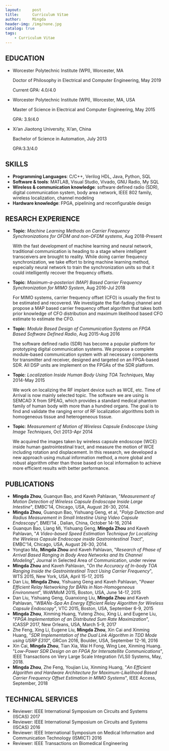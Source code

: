 ```yaml
---
layout:     post
title:      Curriculum Vitae
author:     Mingda
header-img: /img/none.jpg
catalog: true
tags:
    - Curriculum Vitae
---
```


## **EDUCATION** 

- Worcester Polytechnic Institute (WPI), Worcester, MA

	Doctor of Philosophy in Electrical and Computer Engineering, May 2019

	Current GPA: 4.0/4.0

- Worcester Polytechnic Institute (WPI), Worcester, MA, USA

	Master of Science in Electrical and Computer Engineering, May 2015
	
	GPA: 3.9/4.0

- Xi’an Jiaotong University, Xi’an, China

	Bachelor of Science in Automation, July 2013

	GPA:3.3/4.0

## **SKILLS** 
- **Programming Languages**: C/C++, Verilog HDL, Java, Python, SQL
- **Software & tools**: MATLAB, Visual Studio, Vivado, GNU Radio, My SQL
- **Wireless & communication knowledge**: software defined radio (SDR), digital communication system, body area network, IEEE 802 family, wireless localization, channel modeling
- **Hardware knowledge**: FPGA, pipelining and reconfigurable design

## **RESARCH EXPERIENCE**
- **Topic**: *Machine Learning Methods on Carrier Frequency Synchronizations for OFDM and non-OFDM systems*, Aug 2018-Present

	With the fast development of machine learning and neural network, traditional communication is heading to a stage where intelligent transceivers are brought to reality. While doing carrier frequency synchronization, we take effort to bring machine learning method, especially neural network to train the synchronization units so that it could intelligently recover the frequency offsets.

- **Topic**: *Maximum-a-posteriori (MAP) Based Carrier Frequency Synchronization for MIMO System*, Aug 2016-Jul 2018

	For MIMO systems, carrier frequency offset (CFO) is usually the first to be estimated and recovered. We investigate the flat-fading channel and propose a MAP based carrier frequency offset algorithm that takes both prior knowledge of CFO distribution and maximum likelihood based CFO estimate to estimate the CFO.

- **Topic**: *Module Based Design of Communication Systems on FPGA Based Software Defined Radio*, Aug 2015-Aug 2016

	The software defined radio (SDR) has become a popular platform for prototyping digital communication systems. We propose a complete module-based communication system with all necessary components for transmitter and receiver, designed and targeted on an FPGA-based SDR. All DSP units are implement on the FPGAs of the SDR platform.

- **Topic**: *Localization Inside Human Body Using TOA Techniques*, May 2014-May 2015

	We work on localizing the RF implant device such as WCE, etc. Time of Arrival is now mainly selected topic. The software we are using is SEMCAD X from SPEAG, which provides a standard medical phantom family of human body with more than a hundred organs. The goal is to find and validate the ranging error of RF localization algorithms both in homogeneous tissue and heterogeneous tissue.

- **Topic**: *Measurement of Motion of Wireless Capsule Endoscope Using Image Techniques*, Oct 2013-Apr 2014

	We acquired the images taken by wireless capsule endoscope (WCE) inside human gastrointestinal tract, and measure the motion of WCE including rotation and displacement. In this research, we developed a new approach using mutual information method, a more global and robust algorithm other than those based on local information to achieve more efficient results with better performance.

## **PUBLICATIONS**
- **Mingda Zhou**, Guanqun Bao, and Kaveh Pahlavan, "*Measurement of Motion Detection of Wireless Capsule Endoscope Inside Large Intestine*", EMBC'14, Chicago, USA, August 26-30, 2014.
- **Mingda Zhou**, Guanqun Bao, Yishuang Geng, et al, "*Polyp Detection and Radius Measurement in Small Intestine Using Video Capsule Endoscopy*”, BMEI’14 , Dalian, China, October 14-16, 2014
- Guanqun Bao, Liang Mi, Yishuang Geng, **Mingda Zhou** and Kaveh Pahlavan, "*A Video-based Speed Estimation Technique for Localizing the Wireless Capsule Endoscope inside Gastrointestinal Tract*", EMBC'14, Chicago, USA, August 26-30, 2014.
- Yongtao Ma, **Mingda Zhou** and Kaveh Pahlavan, "*Research of Phase of Arrival Based Ranging in Body Area Networks and Its Channel Modeling*", Journal in Selected Area of Communication, under review
- **Mingda Zhou** and Kaveh Pahlavan, "*On the Accuracy of In-body TOA Ranging Inside the Gastrointestinal Tract Using Carrier Frequency*", WTS 2015, New York, USA, April 15-17, 2015
- Dan Liu, **Mingda Zhou**, Yishuang Geng and Kaveh Pahlavan, "*Power Efficient Relay Networking for BANs in Non-Homogeneous Environment*", WoWMoM 2015, Boston, USA, June 14-17, 2015
- Dan Liu, Yishuang Geng, Guanxiong Liu, **Mingda Zhou** and Kaveh Pahlavan, "*WBANs-Spa An Energy Efficient Relay Algorithm for Wireless Capsule Endoscopy*", VTC 2015, Boston, USA, September 6-9, 2015
- **Mingda Zhou**, Xinming Huang, Yuteng Zhou, Xing Li, and Eugene Liu, "*FPGA Implementation of an Distributed Sum Rate Maximization*", ICASSP 2017, New Orleans, USA, March 5-9, 2017
- Zhe Feng, Xing Li, Eugene Liu, **Mingda Zhou**, Xin Cai and Xinming Huang, "*SDR Implementation of the Dual Link Algorithm in TDD Mode using USRP E310*", GRCon 2016, Boulder, USA, September 12-16, 2016
- Xin Cai, **Mingda Zhou**, Tian Xia, Wai H Fong, Wing Lee, Xinming Huang. "*Low-Power SDR Design on an FPGA for Intersatellite Communications*", IEEE Transactions on Very Large Scale Integration (VLSI) Systems, May, 2018.
- **Mingda Zhou**, Zhe Feng, Youjian Liu, Xinming Huang, "*An Efficient Algorithm and Hardware Architecture for Maximum-Likelihood Based Carrier Frequency Offset Estimation in MIMO Systems*", IEEE Access, September, 2018


## **TECHNICAL SERVICES**
- Reviewer: IEEE International Symposium on Circuits and Systems (ISCAS) 2017
- Reviewer: IEEE International Symposium on Circuits and Systems (ISCAS) 2016
- Reviewer: IEEE International Symposium on Medical Information and Communication Technology (ISMICT) 2016
- Reviewer: IEEE Transactions on Biomedical Engineering
